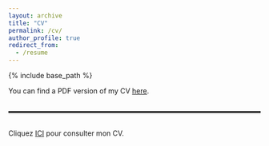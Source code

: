 ```yaml
---
layout: archive
title: "CV"
permalink: /cv/
author_profile: true
redirect_from:
  - /resume
---
```


{% include base_path %}


You can find a PDF version of my CV [here](http://jfdaoust.com/files/JFD_CV_en.pdf).


<hr style="border: 0; border-top: 3px solid #333; margin: 2rem 0;">


Cliquez [ICI](http://jfdaoust.com/files/JFD_CV_fr.pdf) pour consulter mon CV.